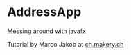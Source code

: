 # AddressApp
Messing around with javafx

Tutorial by Marco Jakob at [ch.makery.ch](http://code.makery.ch/library/javafx-8-tutorial/)
